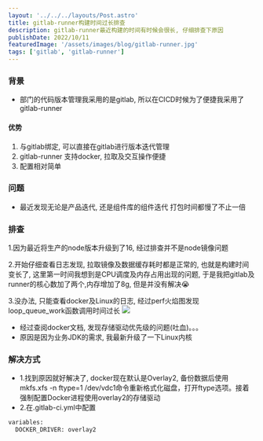 ```yaml
---
layout: '../../../layouts/Post.astro'
title: gitlab-runner构建时间过长排查
description: gitlab-runner最近构建的时间有时候会很长, 仔细排查下原因
publishDate: 2022/10/11
featuredImage: '/assets/images/blog/gitlab-runner.jpg'
tags: ['gitlab', 'gitlab-runner']
---
```

### 背景
- 部门的代码版本管理我采用的是gitlab, 所以在CICD时候为了便捷我采用了gitlab-runner
#### 优势
1. 与gitlab绑定, 可以直接在gitlab进行版本迭代管理
2. gitlab-runner 支持docker, 拉取及交互操作便捷
3. 配置相对简单

### 问题
- 最近发现无论是产品迭代, 还是组件库的组件迭代 打包时间都慢了不止一倍

### 排查
1.因为最近将生产的node版本升级到了16, 经过排查并不是node镜像问题

2.开始仔细查看日志发现, 拉取镜像及数据缓存耗时都是正常的, 也就是构建时间变长了, 这里第一时间我想到是CPU调度及内存占用出现的问题, 于是我把gitlab及runner的核心数加了两个,内存增加了8g, 但是并没有解决😭

3.没办法, 只能查看docker及Linux的日志, 经过perf火焰图发现loop_queue_work函数调用时间过长
<img src='/assets/images/blog/fire.jpg' />
- 经过查阅docker文档, 发现存储驱动优先级的问题(吐血)。。。
- 原因是因为业务JDK的需求, 我最新升级了一下Linux内核

### 解决方式
- 1.找到原因就好解决了, docker现在默认是Overlay2, 备份数据后使用mkfs.xfs -n ftype=1 /dev/vdc1命令重新格式化磁盘，打开ftype选项。接着强制配置Docker进程使用overlay2的存储驱动
- 2.在.gitlab-ci.yml中配置
```sh
variables:
  DOCKER_DRIVER: overlay2
```